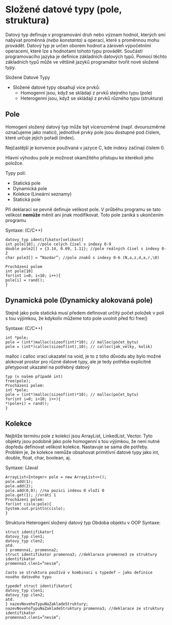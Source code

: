 # Složené datové typy (pole, struktura)

Datový typ definuje v programování druh nebo význam hodnot, kterých smí nabývat proměnná *(nebo konstanta)* a operací, které s proměnnou mohu provádět.
Datový typ je určen oborem hodnot a zároveň výpočetními operacemi, které lze s hodnotami tohoto typu provádět.
Součástí programovacího jazyka je definice základních datových typů. Pomocí těchto základních typů může ve většině jazyků programátor tvořit nové složené typy.

Složené Datové Typy
-	Složené datové typy obsahují více prvků:
	 * Homogenní jsou, když se skládají z prvků stejného typu (pole)
	 * Heterogenní jsou, když se skládají z prvků různého typu (struktura)

## Pole

Homogení složený datový typ
může být vícerozměrné (např. dvourozměrné označujeme jako matici),
jednotlivé prvky pole jsou dostupné pod číslem, které určuje jejich pořadí (index).

Nejčastější je konvence používaná v jazyce C, kde indexy začínají číslem 0.

Hlavní výhodou pole je možnost okamžitého přístupu ke kterékoli jeho položce.

Typy polí:
  - Statická pole
  - Dynamická pole
  - Kolekce (Lineární seznamy)
  - Statická pole

Při deklaraci se pevně definuje velikost pole. V průběhu programu se tato velikost **nemůže** měnit ani jinak modifikovat. Toto pole zaniká s ukončením programu

Syntaxe: (C/C++)

    datovy_typ identifikator[velikost]
    int pole[10]; //pole celých čísel s indexy 0-9
    double pole2[] = {3.14, 0.69, 1.11}; //pole reálných čísel s indexy 0-2
    char pole3[] = “Nazdar”; //pole znaků s indexy 0-6 (N,a,z,d,a,r,\0)

    Procházení polem
    int pole[10]
    for(int i=0; i<10; i++){
    pole[i] = rand();
    }

## Dynamická pole (Dynamicky alokovaná pole)
Stejně jako pole statická musí předem definovat určitý počet položek v poli s tou výjimkou, že kdykoliv můžeme toto pole uvolnit před fci free()

Syntaxe: (C/C++)

    int *pole;
    pole = (int*)malloc(sizeof(int)*10); // malloc(počet_bytu)
    pole = (int*)calloc(sizeof(int),10); // calloc(jak_velky, kolik)

malloc i calloc vrací ukazatel na void, je to z toho důvodu aby bylo možné alokovat prostor pro různé datové typy, ale je tedy potřeba explicitně přetypovat ukazatel na potřebný datový

    typ (v našem případě int)
    free(pole);
    Procházení polem:
    int *pole;
    pole = (int*)malloc(sizeof(int)*10); // malloc(počet_bytu)
    for(int i=0; i<10; i++){
    *(pole+i) = rand();
    }

## Kolekce
Nejblíže termínu pole z kolekcí jsou ArrayList, LinkedList, Vector. Tyto objekty jsou podobně jako pole homogenní s tou výjimkou, že není nutné dopředu definovat velikost kolekce. Nastavuje se sama dle potřeby. Problém je, že kolekce nemůže obsahovat primitivní datové typy jako int, double, float, char, boolean, aj.

Syntaxe: (Java)

    ArrayList<Integer> pole = new ArrayList<>();
    pole.add(1);
    pole.add(2);
    pole.add(0,0); //na pozici indexu 0 vloží 0
    pole.get(1); //vrátí 1
    Procházení polem:
    for(int cislo:pole){
    System.out.println(cislo);
    }

Struktura
Heterogení složený datový typ
Obdoba objektu v OOP
Syntaxe:

    struct identifikator{
    datovy_typ clen1;
    datovy_typ clen2;
    atd.
    } promenna1, promenna2;
    struct identifikator promenna3; //deklarace promenne3 ze struktury identifikator
    promenna3.clen1=”nevim”;

    často se struktura používá v kombinaci s typedef – jako definice nového datového typu

    typedef struct identifikator{
    datovy_typ clen1;
    datovy_typ clen2;
    atd.
    } nazevNovehoTypuNaZakladeStruktury;
    nazevNovehoTypuNaZakladeStruktury promenna3; //deklarace ze struktury identifikator
    promenna3.clen1=”nevim”;
